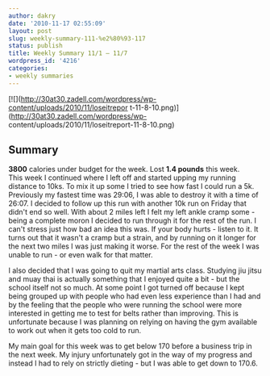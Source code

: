 ```yaml
---
author: dakry
date: '2010-11-17 02:55:09'
layout: post
slug: weekly-summary-111-%e2%80%93-117
status: publish
title: Weekly Summary 11/1 – 11/7
wordpress_id: '4216'
categories:
- weekly summaries
---
```


[![](http://30at30.zadell.com/wordpress/wp-content/uploads/2010/11/loseitrepor
t-11-8-10.png)](http://30at30.zadell.com/wordpress/wp-
content/uploads/2010/11/loseitreport-11-8-10.png)

## Summary

**3800** calories under budget for the week. Lost **1.4 pounds** this week.  
This week I continued where I left off and started upping my running distance
to 10ks. To mix it up some I tried to see how fast I could run a 5k.
Previously my fastest time was 29:06, I was able to destroy it with a time of
26:07. I decided to follow up this run with another 10k run on Friday that
didn't end so well. With about 2 miles left I felt my left ankle cramp some -
being a complete moron I decided to run through it for the rest of the run. I
can't stress just how bad an idea this was. If your body hurts - listen to it.
It turns out that it wasn't a cramp but a strain, and by running on it longer
for the next two miles I was just making it worse. For the rest of the week I
was unable to run - or even walk for that matter.

I also decided that I was going to quit my martial arts class. Studying jiu
jitsu and muay thai is actually something that I enjoyed quite a bit - but the
school itself not so much. At some point I got turned off because I kept being
grouped up with people who had even less experience than I had and by the
feeling that the people who were running the school were more interested in
getting me to test for belts rather than improving. This is unfortunate
because I was planning on relying on having the gym available to work out when
it gets too cold to run.

My main goal for this week was to get below 170 before a business trip in the
next week. My injury unfortunately got in the way of my progress and instead I
had to rely on strictly dieting - but I was able to get down to 170.6.

